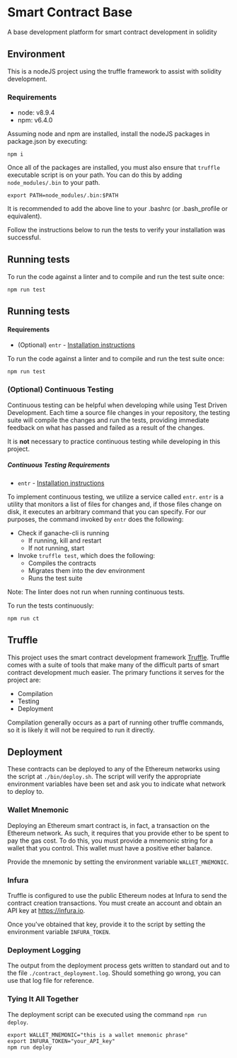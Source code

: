 # Smart Contract Base
A base development platform for smart contract development in solidity

## Environment
This is a nodeJS project using the truffle framework to assist with solidity development.

### Requirements
* node: v8.9.4
* npm: v6.4.0

Assuming node and npm are installed, install the nodeJS packages in package.json by executing:

```
npm i
```

Once all of the packages are installed, you must also ensure that `truffle` executable script is on your path. You can do this by adding `node_modules/.bin` to your path.

```
export PATH=node_modules/.bin:$PATH
```

It is recommended to add the above line to your .bashrc (or .bash_profile or equivalent).

Follow the instructions below to run the tests to verify your installation was successful.

## Running tests
To run the code against a linter and to compile and run the test suite once:
```
npm run test
```

## Running tests

#### Requirements
* (Optional) `entr` - [Installation instructions](http://entrproject.org/)

To run the code against a linter and to compile and run the test suite once:
```
npm run test
```

### (Optional) Continuous Testing
Continuous testing can be helpful when developing while using Test Driven Development. Each time a source file changes in your repository, the testing suite will compile the changes and run the tests, providing immediate feedback on what has passed and failed as a result of the changes.

It is **not** necessary to practice continuous testing while developing in this project.

##### Continuous Testing Requirements
* `entr` - [Installation instructions](http://entrproject.org/)

To implement continuous testing, we utilize a service called `entr`. `entr` is a utility that monitors a list of files for changes and, if those files change on disk, it executes an arbitrary command that you can specify. For our purposes, the command invoked by `entr` does the following:

* Check if ganache-cli is running
  * If running, kill and restart
  * If not running, start
* Invoke `truffle test`, which does the following:
  * Compiles the contracts
  * Migrates them into the dev environment
  * Runs the test suite

Note: The linter does not run when running continuous tests.

To run the tests continuously:
```
npm run ct
```

## Truffle
This project uses the smart contract development framework [Truffle](https://truffleframework.com/). Truffle comes with a suite of tools that make many of the difficult parts of smart contract development much easier. The primary functions it serves for the project are:

* Compilation
* Testing
* Deployment

Compilation generally occurs as a part of running other truffle commands, so it is likely it will not be required to run it directly.

## Deployment
These contracts can be deployed to any of the Ethereum networks using the script at `./bin/deploy.sh`. The script will verify the appropriate environment variables have been set and ask you to indicate what network to deploy to.

### Wallet Mnemonic

Deploying an Ethereum smart contract is, in fact, a transaction on the Ethereum network. As such, it requires that you provide ether to be spent to pay the gas cost. To do this, you must provide a mnemonic string for a wallet that you control. This wallet must have a positive ether balance.

Provide the mnemonic by setting the environment variable `WALLET_MNEMONIC`.

### Infura

Truffle is configured to use the public Ethereum nodes at Infura to send the contract creation transactions. You must create an account and obtain an API key at https://infura.io.

Once you've obtained that key, provide it to the script by setting the environment variable `INFURA_TOKEN`.

### Deployment Logging

The output from the deployment process gets written to standard out and to the file `./contract_deployment.log`. Should something go wrong, you can use that log file for reference.

### Tying It All Together

The deployment script can be executed using the command `npm run deploy`.

```
export WALLET_MNEMONIC="this is a wallet mnemonic phrase"
export INFURA_TOKEN="your_API_key"
npm run deploy
```
